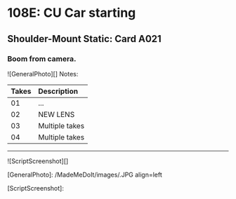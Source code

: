 # 108E: CU Car starting

## Shoulder-Mount Static: Card A021

### Boom from camera.

![GeneralPhoto][]
Notes: 

| Takes | Description |
|:---|:----|
| 01 | ... |
| 02 | NEW LENS |
| 03 | Multiple takes |
| 04 | Multiple takes |

----

![ScriptScreenshot][]


[GeneralPhoto]:  /MadeMeDoIt/images/.JPG align=left

[ScriptScreenshot]: 